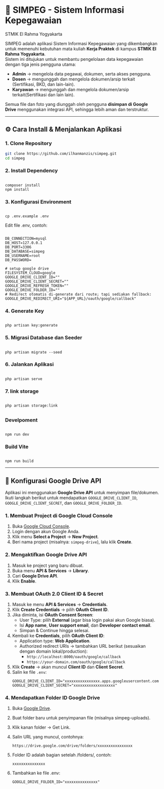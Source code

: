 # 📌 SIMPEG - Sistem Informasi Kepegawaian

STMIK El Rahma Yogyakarta

SIMPEG adalah aplikasi Sistem Informasi Kepegawaian yang dikembangkan untuk memenuhi kebutuhan mata kuliah **Kerja Praktek** di kampus **STMIK El Rahma Yogyakarta**.  
Sistem ini ditujukan untuk membantu pengelolaan data kepegawaian dengan tiga jenis pengguna utama:

-   **Admin** → mengelola data pegawai, dokumen, serta akses pengguna.
-   **Dosen** → mengunggah dan mengelola dokumen/arsip terkait (Sertifikasi, BKD, dan lain-lain).
-   **Karyawan** → mengunggah dan mengelola dokumen/arsip terkait(Sertifikasi dan lain lain).

Semua file dan foto yang diunggah oleh pengguna **disimpan di Google Drive** menggunakan integrasi API, sehingga lebih aman dan terstruktur.

---

## ⚙️ Cara Install & Menjalankan Aplikasi

### 1. Clone Repository

```bash
git clone https://github.com/ilhanmanzis/simpeg.git
cd simpeg
```

### 2. Install Dependency

```

composer install
npm install

```

### 3. Konfigurasi Environment

```

cp .env.example .env

```

Edit file .env, contoh:

```

DB_CONNECTION=mysql
DB_HOST=127.0.0.1
DB_PORT=3306
DB_DATABASE=simpeg
DB_USERNAME=root
DB_PASSWORD=

# setup google drive
FILESYSTEM_CLOUD=google
GOOGLE_DRIVE_CLIENT_ID=""
GOOGLE_DRIVE_CLIENT_SECRET=""
GOOGLE_DRIVE_REFRESH_TOKEN=""
GOOGLE_DRIVE_FOLDER_ID=""
# Redirect otomatis di-generate dari route; tapi sediakan fallback:
GOOGLE_DRIVE_REDIRECT_URI="${APP_URL}/oauth/google/callback"

```

### 4. Generate Key

```

php artisan key:generate

```

### 5. Migrasi Database dan Seeder

```

php artisan migrate --seed

```

### 6. Jalankan Aplikasi

```

php artisan serve

```

### 7. link storage

```

php artisan storage:link

```

##

### Develpoment

```

npm run dev

```

### Build Vite

```

npm run build

```

---

## 🔑 Konfigurasi Google Drive API

Aplikasi ini menggunakan **Google Drive API** untuk menyimpan file/dokumen.  
Ikuti langkah berikut untuk mendapatkan `GOOGLE_DRIVE_CLIENT_ID`, `GOOGLE_DRIVE_CLIENT_SECRET`, dan `GOOGLE_DRIVE_FOLDER_ID`.

### 1. Membuat Project di Google Cloud Console

1. Buka [Google Cloud Console](https://console.cloud.google.com/).
2. Login dengan akun Google Anda.
3. Klik menu **Select a Project** → **New Project**.
4. Beri nama project (misalnya: `simpeg-drive`), lalu klik **Create**.

### 2. Mengaktifkan Google Drive API

1. Masuk ke project yang baru dibuat.
2. Buka menu **API & Services** → **Library**.
3. Cari **Google Drive API**.
4. Klik **Enable**.

### 3. Membuat OAuth 2.0 Client ID & Secret

1. Masuk ke menu **API & Services** → **Credentials**.
2. Klik **Create Credentials** → pilih **OAuth Client ID**.
3. Jika diminta, isi **OAuth Consent Screen**:
    - User Type: pilih **External** (agar bisa login pakai akun Google biasa).
    - Isi **App name**, **User support email**, dan **Developer contact email**.
    - Simpan & Continue hingga selesai.
4. Kembali ke **Credentials**, pilih **OAuth Client ID**:
    - Application type: **Web Application**.
    - Authorized redirect URIs → tambahkan URL berikut (sesuaikan dengan domain lokal/production):
        - `http://localhost:8000/oauth/google/callback`
        - `https://your-domain.com/oauth/google/callback`
5. Klik **Create** → akan muncul **Client ID** dan **Client Secret**.
6. Salin ke file `.env`:
    ```env
    GOOGLE_DRIVE_CLIENT_ID="xxxxxxxxxxxxxxxx.apps.googleusercontent.com"
    GOOGLE_DRIVE_CLIENT_SECRET="xxxxxxxxxxxxxxxxxxx"
    ```

### 4. Mendapatkan Folder ID Google Drive

1. Buka [Google Drive](https://drive.google.com/).
2. Buat folder baru untuk penyimpanan file (misalnya simpeg-uploads).
3. Klik kanan folder → Get Link.
4. Salin URL yang muncul, contohnya:
    ```
    https://drive.google.com/drive/folders/xxxxxxxxxxxxxxxx
    ```
5. Folder ID adalah bagian setelah /folders/, contoh:

    ```
    xxxxxxxxxxxxxxx
    ```

6. Tambahkan ke file .env:

    ```
    GOOGLE_DRIVE_FOLDER_ID="xxxxxxxxxxxxxxx"
    ```
